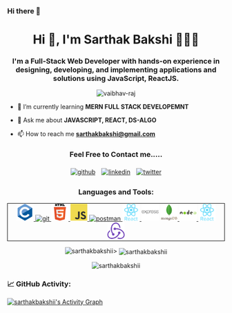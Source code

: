 ### Hi there 👋

<!--
**sarthakbakshii/sarthakbakshii** is a ✨ _special_ ✨ repository because its `README.md` (this file) appears on your GitHub profile.

Here are some ideas to get you started:

- 🔭 I’m currently working on ...
- 🌱 I’m currently learning ...
- 👯 I’m looking to collaborate on ...
- 🤔 I’m looking for help with ...
- 💬 Ask me about ...
- 📫 How to reach me: ...
- 😄 Pronouns: ...
- ⚡ Fun fact: ...
-->
<h1 align="center">Hi 👋, I'm Sarthak Bakshi 👨🏻‍💻</h1>
<h3 align="center">I'm a Full-Stack Web Developer with hands-on experience in designing, developing, and implementing
        applications and solutions using JavaScript, ReactJS.</h3>

<p align="center"> <img
                src="https://komarev.com/ghpvc/?username=vaibhav-raj&label=Profile%20views&color=0e75b6&style=flat"
                alt="vaibhav-raj" /> </p>
                
<!-- <p align="center"> <img
                src="https://user-images.githubusercontent.com/40136017/134124139-172a975d-1cf3-4538-8049-8efab00e4489.png"
                alt="vaibhav-raj" /> </p> -->

- 🌱 I’m currently learning **MERN FULL STACK DEVELOPEMNT**

- 💬 Ask me about **JAVASCRIPT, REACT, DS-ALGO**

- 📫 How to reach me **sarthakbakshi@gmail.com**

<!-- - 🔗 Personal Website **https://vaibhavraj.netlify.app/** -->

<!-- ### Feel Free to Contact me..... -->
<h3 align="center">Feel Free to Contact me.....</h3>
<p align="center">
        <a href="https://github.com/sarthakbakshii"><img alt="github" width="10%" style="padding:5px"
                        src="https://img.icons8.com/clouds/100/000000/github.png" /></a>
        <a href="https://www.linkedin.com/in/sarthak-bakshi/"><img alt="linkedin" width="10%" style="padding:5px"
                        src="https://img.icons8.com/clouds/100/000000/linkedin.png" /></a>
        <a href="https://twitter.com/sarthakbakshii"><img alt="twitter" width="10%" style="padding:5px"
                        src="https://img.icons8.com/clouds/100/000000/twitter.png" /></a>
</p>
<h3 align="center">Languages and Tools:</h3>
<p align="center " style="border: 1px solid black" > <a href="https://www.cprogramming.com/" target="_blank"> <img
                        src="https://raw.githubusercontent.com/devicons/devicon/master/icons/c/c-original.svg" alt="c"
                        width="40" height="40" /> </a> <a href="https://git-scm.com/" target="_blank"> <img
                        src="https://www.vectorlogo.zone/logos/git-scm/git-scm-icon.svg" alt="git" width="40"
                        height="40" /> </a> <a href="https://www.w3.org/html/" target="_blank"> <img
                        src="https://raw.githubusercontent.com/devicons/devicon/master/icons/html5/html5-original-wordmark.svg"
                        alt="html5" width="40" height="40" /> </a> <a
                href="https://developer.mozilla.org/en-US/docs/Web/JavaScript" target="_blank"> <img
                        src="https://raw.githubusercontent.com/devicons/devicon/master/icons/javascript/javascript-original.svg"
                        alt="javascript" width="40" height="40" /> </a> <a href="https://postman.com" target="_blank">
                <img src="https://www.vectorlogo.zone/logos/getpostman/getpostman-icon.svg" alt="postman" width="40"
                        height="40" /> </a> <a href="https://reactjs.org/" target="_blank"> <img
                        src="https://raw.githubusercontent.com/devicons/devicon/master/icons/react/react-original-wordmark.svg"
                        alt="react" width="40" height="40" /> </a><img
                src="https://raw.githubusercontent.com/devicons/devicon/master/icons/express/express-original-wordmark.svg"
                alt="express" width="40" height="40" /> </a> <a href="https://www.mongodb.com/" target="_blank"> <img
                        src="https://raw.githubusercontent.com/devicons/devicon/master/icons/mongodb/mongodb-original-wordmark.svg"
                        alt="mongodb" width="40" height="40" /> </a> <a href="https://nodejs.org" target="_blank"> <img
                        src="https://raw.githubusercontent.com/devicons/devicon/master/icons/nodejs/nodejs-original-wordmark.svg"
                        alt="nodejs" width="40" height="40" /> </a> <a href="https://reactjs.org/" target="_blank"> <img
                        src="https://raw.githubusercontent.com/devicons/devicon/master/icons/react/react-original-wordmark.svg"
                        alt="react" width="40" height="40" /> </a> <a href="https://redux.js.org" target="_blank"> <img
                        src="https://raw.githubusercontent.com/devicons/devicon/master/icons/redux/redux-original.svg"
                        alt="redux" width="40" height="40" /> </a> </p>

<p align="center"><img
                src="https://github-readme-stats.vercel.app/api/top-langs?username=sarthakbakshii&theme=dark&hide_border=true&show_icons=true&locale=en&layout=compact"
                alt="sarthakbakshii" />>&nbsp;<img align="center"
                src="https://github-readme-stats.vercel.app/api?username=sarthakbakshii&show_icons=true&theme=dark&hide_border=true&locale=en"
                alt="sarthakbakshii" /></p>

<p align="center"><img align="center" src="https://github-readme-streak-stats.herokuapp.com/?user=sarthakbakshii&theme=dark&hide_border=true"
                alt="sarthakbakshii" /></p>

### 📈 GitHub Activity:
  <a href="https://github.com/sarthakbakshii/github-readme-activity-graph"><img alt="sarthakbakshii's Activity Graph" src="https://activity-graph.herokuapp.com/graph?username=sarthakbakshii&bg_color=1F222E&color=F8D866&line=F85D7F&point=FFFFFF&hide_border=true" /></a>
  


